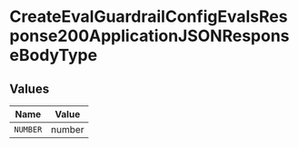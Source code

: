 # CreateEvalGuardrailConfigEvalsResponse200ApplicationJSONResponseBodyType


## Values

| Name     | Value    |
| -------- | -------- |
| `NUMBER` | number   |